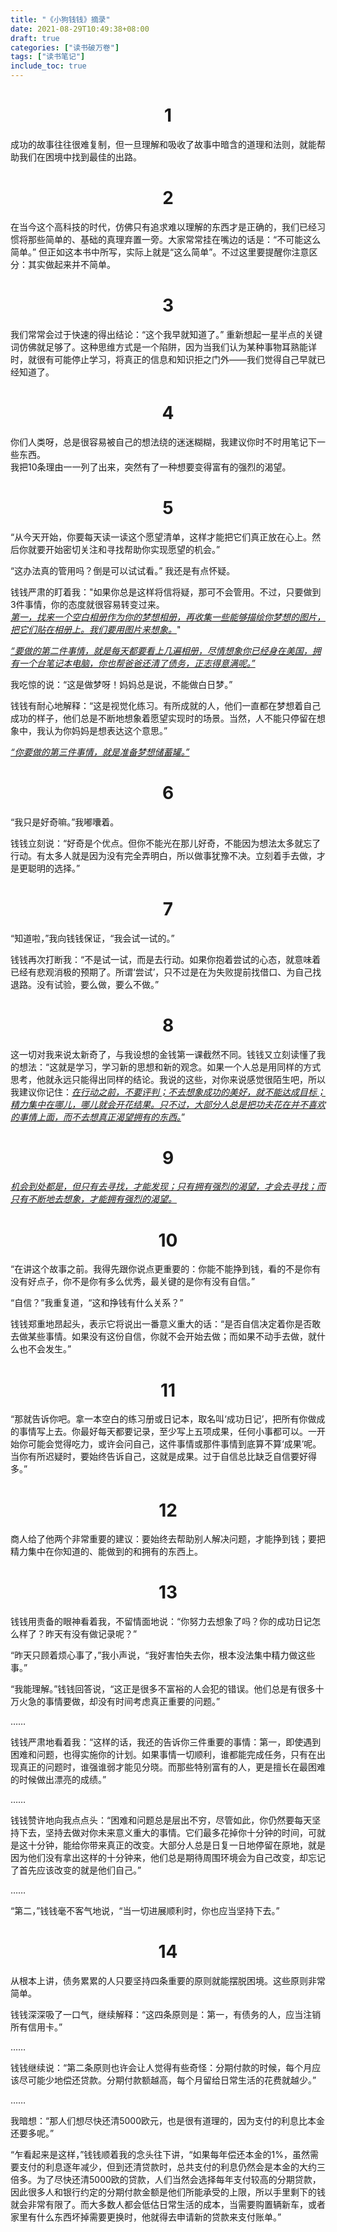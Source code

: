 ```yaml
---
title: "《小狗钱钱》摘录"
date: 2021-08-29T10:49:38+08:00
draft: true
categories: ["读书破万卷"]
tags: ["读书笔记"]
include_toc: true
---
```


# <center>1</center>
成功的故事往往很难复制，但一旦理解和吸收了故事中暗含的道理和法则，就能帮助我们在困境中找到最佳的出路。

# <center>2</center>
在当今这个高科技的时代，仿佛只有追求难以理解的东西才是正确的，我们已经习惯将那些简单的、基础的真理弃置一旁。大家常常挂在嘴边的话是：“不可能这么简单。” 但正如这本书中所写，实际上就是“这么简单”。不过这里要提醒你注意区分：其实做起来并不简单。

# <center>3</center>
我们常常会过于快速的得出结论：“这个我早就知道了。” 重新想起一星半点的关键词仿佛就足够了。这种思维方式是一个陷阱，因为当我们认为某种事物耳熟能详时，就很有可能停止学习，将真正的信息和知识拒之门外——我们觉得自己早就已经知道了。

# <center>4</center>
你们人类呀，总是很容易被自己的想法绕的迷迷糊糊，我建议你时不时用笔记下一些东西。\
我把10条理由一一列了出来，突然有了一种想要变得富有的强烈的渴望。

# <center>5</center>
“从今天开始，你要每天读一读这个愿望清单，这样才能把它们真正放在心上。然后你就要开始密切关注和寻找帮助你实现愿望的机会。”

“这办法真的管用吗？倒是可以试试看。” 我还是有点怀疑。

钱钱严肃的盯着我："如果你总是这样将信将疑，那可不会管用。不过，只要做到3件事情，你的态度就很容易转变过来。\
<u>*第一，找来一个空白相册作为你的梦想相册，再收集一些能够描绘你梦想的图片，把它们贴在相册上。我们要用图片来想象。*</u>"

<u>*“要做的第二件事情，就是每天都要看上几遍相册，尽情想象你已经身在美国，拥有一个台笔记本电脑，你也帮爸爸还清了债务，正志得意满呢。”*</u>

我吃惊的说：“这是做梦呀！妈妈总是说，不能做白日梦。”

钱钱有耐心地解释：“这是视觉化练习。有所成就的人，他们一直都在梦想着自己成功的样子，他们总是不断地想象着愿望实现时的场景。当然，人不能只停留在想象中，我认为你妈妈是想表达这个意思。”

<u>*“你要做的第三件事情，就是准备梦想储蓄罐。”*</u>

# <center>6</center>
“我只是好奇嘛。”我嘟囔着。

钱钱立刻说：“好奇是个优点。但你不能光在那儿好奇，不能因为想法太多就忘了行动。有太多人就是因为没有完全弄明白，所以做事犹豫不决。立刻着手去做，才是更聪明的选择。”

# <center>7</center>
“知道啦，”我向钱钱保证，“我会试一试的。”

钱钱再次打断我：“不是试一试，而是去行动。如果你抱着尝试的心态，就意味着已经有悲观消极的预期了。所谓‘尝试’，只不过是在为失败提前找借口、为自己找退路。没有试验，要么做，要么不做。”

# <center>8</center>
这一切对我来说太新奇了，与我设想的金钱第一课截然不同。钱钱又立刻读懂了我的想法：“这就是学习，学习新的思想和新的观念。如果一个人总是用同样的方式思考，他就永远只能得出同样的结论。我说的这些，对你来说感觉很陌生吧，所以我建议你记住：<u>*在行动之前，不要评判；不去想象成功的美好，就不能达成目标；精力集中在哪儿，哪儿就会开花结果。只不过，大部分人总是把功夫花在并不喜欢的事情上面，而不去想真正渴望拥有的东西。*</u>”

# <center>9</center>
<u>*机会到处都是，但只有去寻找，才能发现；只有拥有强烈的渴望，才会去寻找；而只有不断地去想象，才能拥有强烈的渴望。*</u>

# <center>10</center>
“在讲这个故事之前。我得先跟你说点更重要的：你能不能挣到钱，看的不是你有没有好点子，你不是你有多么优秀，最关键的是你有没有自信。”

“自信？”我重复道，“这和挣钱有什么关系？”

钱钱郑重地昂起头，表示它将说出一番意义重大的话：“是否自信决定着你是否敢去做某些事情。如果没有这份自信，你就不会开始去做；而如果不动手去做，就什么也不会发生。”

# <center>11</center>
“那就告诉你吧。拿一本空白的练习册或日记本，取名叫‘成功日记’，把所有你做成的事情写上去。你最好每天都要记录，至少写上五项成果，任何小事都可以。一开始你可能会觉得吃力，或许会问自己，这件事情或那件事情到底算不算‘成果’呢。当你有所迟疑时，要始终告诉自己，这就是成果。过于自信总比缺乏自信要好得多。”

# <center>12</center>
商人给了他两个非常重要的建议：要始终去帮助别人解决问题，才能挣到钱；要把精力集中在你知道的、能做到的和拥有的东西上。

# <center>13</center>
钱钱用责备的眼神看着我，不留情面地说：“你努力去想象了吗？你的成功日记怎么样了？昨天有没有做记录呢？”

“昨天只顾着烦心事了，”我小声说，“我好害怕失去你，根本没法集中精力做这些事。”

“我能理解。”钱钱回答说，“这正是很多不富裕的人会犯的错误。他们总是有很多十万火急的事情要做，却没有时间考虑真正重要的问题。”

……

钱钱严肃地看着我：“这样的话，我还的告诉你三件重要的事情：第一，即使遇到困难和问题，也得实施你的计划。如果事情一切顺利，谁都能完成任务，只有在出现真正的问题时，谁强谁弱才能见分晓。而那些特别富有的人，更是擅长在最困难的时候做出漂亮的成绩。”

……

钱钱赞许地向我点点头：“困难和问题总是层出不穷，尽管如此，你仍然要每天坚持下去，坚持去做对你未来意义重大的事情。它们最多花掉你十分钟的时间，可就是这十分钟，能给你带来真正的改变。大部分人总是日复一日地停留在原地，就是因为他们没有拿出这样的十分钟来，他们总是期待周围环境会为自己改变，却忘记了首先应该改变的就是他们自己。”

……

“第二，”钱钱毫不客气地说，“当一切进展顺利时，你也应当坚持下去。”

# <center>14</center>
从根本上讲，债务累累的人只要坚持四条重要的原则就能摆脱困境。这些原则非常简单。

钱钱深深吸了一口气，继续解释：“这四条原则是：第一，有债务的人，应当注销所有信用卡。”

……

钱钱继续说：“第二条原则也许会让人觉得有些奇怪：分期付款的时候，每个月应该尽可能少地偿还贷款。分期付款额越高，每个月留给日常生活的花费就越少。”

……

我暗想：“那人们想尽快还清5000欧元，也是很有道理的，因为支付的利息比本金还要多呢。”

“乍看起来是这样，”钱钱顺着我的念头往下讲，“如果每年偿还本金的1%，虽然需要支付的利息逐年减少，但到还清贷款时，总共支付的利息仍然会是本金的大约三倍多。为了尽快还清5000欧的贷款，人们当然会选择每年支付较高的分期贷款，因此很多人和银行约定的分期付款金额是他们所能承受的上限，所以手里剩下的钱就会非常有限了。而大多数人都会低估日常生活的成本，当需要购置辆新车，或者家里有什么东西坏掉需要更换时，他就得去申请新的贷款来支付账单。”
